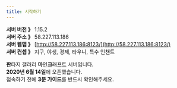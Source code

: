 ```yaml
---
title: 시작하기
---
```


**서버 버전 》**&nbsp;1.15.2<br>**서버 주소 》** 58.227.113.186<br>**서버 웹맵 》** [http://58.227.113.186:8123/](http://58.227.113.186:8123/)<br>**서버 컨셉 》**&nbsp;지구, 야생, 경제, 타우니, 특수 인챈트

**판**타지 갤러리 **마**인**크**래프트 서버입니다.<br>**2020년 6월 14일**에 오픈했습니다.<br>접속하기 전에 **3분 가이드**를 반드시 확인해주세요.